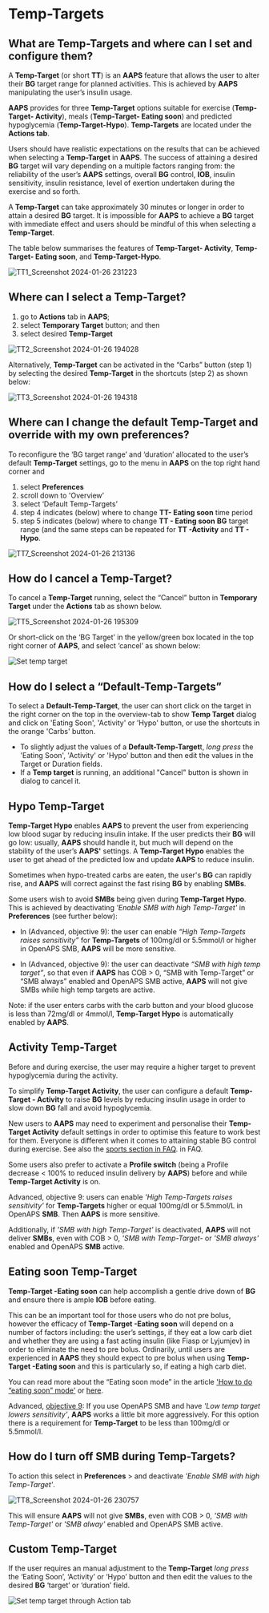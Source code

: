 
# Temp-Targets

## What are Temp-Targets and where can I set and configure them?
A **Temp-Target** (or short **TT**) is an **AAPS** feature that allows the user to alter their **BG** target range for planned activities. This is achieved by **AAPS** manipulating the user’s insulin usage. 

**AAPS** provides for three **Temp-Target** options suitable for exercise (**Temp-Target- Activity**), meals (**Temp-Target- Eating soon**) and predicted hypoglycemia (**Temp-Target-Hypo**). **Temp-Targets** are located under the **Actions tab**.

Users should have realistic expectations on the results that can be achieved when selecting a **Temp-Target** in **AAPS**. The success of attaining a desired **BG** target will vary depending on a multiple factors ranging from: the reliability of the user’s **AAPS** settings, overall **BG** control, **IOB**, insulin sensitivity, insulin resistance, level of exertion undertaken during the exercise and so forth. 

A **Temp-Target** can take approximately 30 minutes or longer in order to attain a desired **BG** target. It is impossible for **AAPS** to achieve a **BG** target with immediate effect and users should be mindful of this when selecting a **Temp-Target**. 

The table below summarises the features of **Temp-Target- Activity**, **Temp-Target- Eating soon**,  and **Temp-Target-Hypo**.

![TT1_Screenshot 2024-01-26 231223](https://github.com/openaps/AndroidAPSdocs/assets/137224335/73eeadf1-c17e-4955-afd8-f49c281331e3)


## Where can I select a Temp-Target?
1. go to **Actions** tab in **AAPS**;
2. select **Temporary Target** button; and then
3. select desired **Temp-Target**

![TT2_Screenshot 2024-01-26 194028](https://github.com/openaps/AndroidAPSdocs/assets/137224335/9b53d358-dc97-4dc5-9ffc-3d24bceea203)

Alternatively, **Temp-Target** can be activated in the “Carbs” button (step 1) by selecting the desired **Temp-Target** in the shortcuts (step 2) as shown below:

![TT3_Screenshot 2024-01-26 194318](https://github.com/openaps/AndroidAPSdocs/assets/137224335/a0627667-fb73-4791-8a1a-328eaaf1af2a)

## Where can I change the default Temp-Target and override with my own preferences?

To reconfigure the ‘BG target range’ and ‘duration’ allocated to the user’s default **Temp-Target** settings, go to the menu in **AAPS** on the top right hand corner and
1. select **Preferences** 
2. scroll down to 'Overview’ 
3. select ‘Default Temp-Targets’
4. step 4 indicates (below) where to change **TT- Eating soon** time period
5. step 5  indicates (below) where to change **TT - Eating soon** **BG** target range (and the same steps can be repeated for **TT -Activity** and **TT - Hypo**.

![TT7_Screenshot 2024-01-26 213136](https://github.com/openaps/AndroidAPSdocs/assets/137224335/82cc08af-82bf-49e2-9a66-178fc9f6aa56)


## How do I cancel a Temp-Target?

To cancel a **Temp-Target** running, select the “Cancel” button in **Temporary Target** under the **Actions** tab as shown below.

![TT5_Screenshot 2024-01-26 195309](https://github.com/openaps/AndroidAPSdocs/assets/137224335/a9299ec6-34ef-43da-a36c-4c06340878dc)

Or short-click on the ‘BG Target’ in the yellow/green box located in the top right corner of **AAPS**, and select ‘cancel’ as shown below:

![Set temp target](../images/TempTarget_Set2.png)


## How do I select a “Default-Temp-Targets”

To select a **Default-Temp-Target**, the user can short click on the target in the right corner on the top in the overview-tab to show **Temp Target** dialog and click on 'Eating Soon', 'Activity' or 'Hypo' button, or use the shortcuts in the orange 'Carbs' button. 

- To slightly adjust the values of a **Default-Temp-Target**t, _long press_ the 'Eating Soon', 'Activity' or 'Hypo' button and then edit the values in the Target or Duration fields.
- If a **Temp target** is running, an additional "Cancel" button is shown in dialog to cancel it.

## Hypo Temp-Target

**Temp-Target Hypo** enables **AAPS** to prevent the user from experiencing low blood sugar by reducing insulin intake. If the user predicts their **BG** will go low: usually, **AAPS** should handle it, but much will depend on the stability of the user’s **AAPS'** settings. A **Temp-Target Hypo** enables the user to get ahead of the predicted low and update **AAPS** to reduce insulin.

Sometimes when hypo-treated carbs are eaten, the user's **BG** can rapidly rise, and **AAPS** will correct against the fast rising **BG** by enabling **SMBs**. 

Some users wish to avoid **SMBs** being given during **Temp-Target Hypo**. This is achieved by deactivating _'Enable SMB with high Temp-Target'_ in **Preferences** (see further below):

- In (Advanced, objective 9): the user can enable _“High Temp-Targets raises sensitivity”_ for **Temp-Targets** of 100mg/dl or 5.5mmol/l or higher in OpenAPS SMB, **AAPS** will be more sensitive.

- In (Advanced, objective 9): the user can deactivate _“SMB with high temp target”_, so that even if **AAPS** has COB > 0, “SMB with Temp-Target” or “SMB always” enabled and OpenAPS SMB active, **AAPS** will not give SMBs while high temp targets are active.

Note: if the user enters carbs with the carb button and your blood glucose is less than 72mg/dl or 4mmol/l, **Temp-Target Hypo** is automatically enabled by **AAPS**.

## Activity Temp-Target

Before and during exercise, the user may require a higher target to prevent hypoglycemia during the activity.

To simplify **Temp-Target Activity**, the user can configure a default **Temp-Target - Activity** to raise **BG** levels by reducing insulin usage in order to slow down **BG** fall and avoid hypoglycemia. 

New users to **AAPS** may need to experiment and personalise their **Temp-Target Activity** default settings in order to optimise this feature to work best for them. Everyone is different when it comes to attaining stable BG control during exercise. See also the [sports section in FAQ](../UsefulLinks/FAQ.md#sports). in FAQ.

Some users also prefer to activate a **Profile switch** (being a Profile decrease < 100% to reduced insulin delivery by **AAPS**) before and while **Temp-Target Activity** is on. 

Advanced, objective 9: users can enable _'High Temp-Targets raises sensitivity'_ for **Temp-Targets** higher or equal 100mg/dl or 5.5mmol/L in OpenAPS **SMB**. Then **AAPS** is more sensitive. 

Additionally, if _'SMB with high Temp-Target'_ is deactivated, **AAPS** will not deliver **SMBs**, even with COB > 0, _'SMB with Temp-Target-_ or _'SMB always'_ enabled and OpenAPS **SMB** active.

## Eating soon Temp-Target

**Temp-Target -Eating soon** can help accomplish a gentle drive down of **BG** and ensure there is ample **IOB** before eating. 

This can be an important tool for those users who do not pre bolus, however the efficacy of **Temp-Target -Eating soon** will depend on a number of factors including: the user’s settings, if they eat a low carb diet and whether they are using a fast acting insulin (like Fiasp or Lyjumjev) in order to eliminate the need to pre bolus. Ordinarily, until users are experienced in **AAPS** they should expect to pre bolus when using **Temp-Target -Eating soon**  and this is particularly so, if eating a high carb diet.

You can read more about the “Eating soon mode” in the article ['How to do “eating soon” mode'](https://diyps.org/2015/03/26/how-to-do-eating-soon-mode-diyps-lessons-learned/) or [here](https://diyps.org/tag/eating-soon-mode/).

Advanced, [objective 9](../SettingUpAaps/CompletingTheObjectives.md#objective-9-enabling-additional-oref1-features-for-daytime-use-such-as-super-micro-bolus-smb): If you use OpenAPS SMB and have _'Low temp target lowers sensitivity'_, **AAPS** works a little bit more aggressively. For this option there is a requirement for **Temp-Target** to be less than 100mg/dl or 5.5mmol/l.

## How do I turn off SMB during Temp-Targets?

To action this select in **Preferences** > and deactivate _'Enable SMB with high Temp-Target'_. 

![TT8_Screenshot 2024-01-26 230757](https://github.com/openaps/AndroidAPSdocs/assets/137224335/4471540e-fe2a-4ade-8f99-18ca0372da52)

This will ensure **AAPS** will not give **SMBs**, even with COB > 0, _'SMB with Temp-Target'_ or _'SMB alway'_ enabled and OpenAPS SMB active.

## Custom Temp-Target

If the user requires an manual adjustment to the **Temp-Target** _long press_ the ‘Eating Soon’, ‘Activity’ or ‘Hypo’ button and then edit the values to the desired **BG** ‘target’ or ‘duration’ field.

![Set temp target through Action tab](../images/TempTarget_ActionTab.png)
